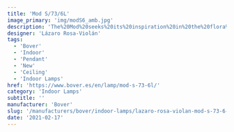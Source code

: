 ```yaml
---
title: 'Mod S/73/6L'
image_primary: 'img/modS6_amb.jpg'
description: 'The%20Mod%20seeks%20its%20inspiration%20in%20the%20flora%20kingdom%2C%20as%20it%20can%20be%20grouped%20to%20form%20a%20garden%20of%20possibilities%20through%20the%20finishes%20of%20the%20clusters%20of%20flowers.%20The%20petals%20of%20its%20flowers%20are%20customizable%2C%20being%20able%20to%20adapt%20to%20almost%20all%20types%20of%20materials%2C%20Plates%20smooth%2C%20perforated%2C%20deployed%20or%20drawn%20and%20laser%20cut%20according%20to%20the%20agenda%20you%20want%20to%20use.%20They%20also%20accept%20natural%20materials%2C%20such%20as%20wood%20panels%20or%20natural%20fibers%20such%20as%20raffia%20and%20if%20we%20let%20our%20imagination%20fly%2C%20we%20can%20sew%20or%20crochet%20them%20with%20colored%20thread.'
designer: 'Lázaro Rosa-Violán'
tags:
  - 'Bover'
  - 'Indoor'
  - 'Pendant'
  - 'New'
  - 'Ceiling'
  - 'Indoor Lamps'
href: 'https://www.bover.es/en/lamp/mod-s-73-6l/'
category: 'Indoor Lamps'
subtitle: ''
manufacturer: 'Bover'
slug: '/manufacturers/bover/indoor-lamps/lazaro-rosa-violan-mod-s-73-6-l'
date: '2021-02-17'
---
```

